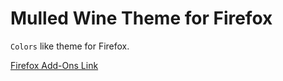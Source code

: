 # Mulled Wine Theme for Firefox

`Colors` like theme for Firefox.

[Firefox Add-Ons Link](https://addons.mozilla.org/tr/firefox/addon/mulled-wine/)